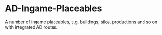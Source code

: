 # AD-Ingame-Placeables
A number of ingame placeables, e.g. buildings, silos, productions and so on with integrated AD routes.
